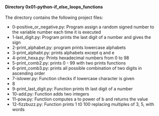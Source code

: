 #### Directory 0x01-python-if_else_loops_functions
The directory contains the following project files:
* 0-positive_or_negative.py: Program assign a random signed number to the variable number each time it is executed
* 1-last_digit.py: Program prints the last digit of a number and gives the sign
* 2-print_alphabet.py: program prints lowercase alphabets
* 3-print_alphabt.py: prints alphabets except q and e
* 4-print_hexa.py: Prints  hexadecimal numbers from 0 to 98
* 5-print_comb2.py: prints 0 - 99 with two prints functions
* 6-print_comb3.py: prints all possible combination of two digits in ascending order
* 7-islower.py: Function checks if lowercase character is given
* 8
* 9-print_last_digit.py: Function prints th last digit of a number
* 10-add.py: Function adds two integers
* 11-pow.py: Function computes a to power of b and returns the value
* 12-fizzbuzz.py: Function prints 1 t0 100 replacing multiples of 3, 5, with words


